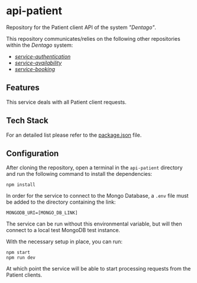 # api-patient

Repository for the Patient client API of the system *"Dentago"*. 

This repository communicates/relies on the following other repositories within the *Dentago* system:
- [*service-authentication*](https://git.chalmers.se/courses/dit355/2023/student-teams/dit356-2023-13/service-authentication)
- [*service-availability*](https://git.chalmers.se/courses/dit355/2023/student-teams/dit356-2023-13/service-availability)
- [*service-booking*](https://git.chalmers.se/courses/dit355/2023/student-teams/dit356-2023-13/service-booking)

## Features

This service deals with all Patient client requests.

## Tech Stack

For an detailed list please refer to the [package.json](https://git.chalmers.se/courses/dit355/2023/student-teams/dit356-2023-13/api-patient/-/blob/main/package.json?ref_type=heads) file.

## Configuration

After cloning the repository, open a terminal in the `api-patient` directory and run the following command to install the dependencies:
```
npm install
```
In order for the service to connect to the Mongo Database, a `.env` file must be added to the directory containing the link:
```
MONGODB_URI=[MONGO_DB_LINK]
```
The service can be run without this environmental variable, but will then connect to a local test MongoDB test instance.

With the necessary setup in place, you can run:
```
npm start
npm run dev
```

At which point the service will be able to start processing requests from the Patient clients.
